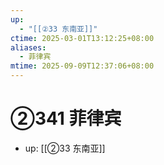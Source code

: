 ```yaml
---
up:
  - "[[②33 东南亚]]"
ctime: 2025-03-01T13:12:25+08:00
aliases:
  - 菲律宾
mtime: 2025-09-09T12:37:06+08:00
---
```


# ②341 菲律宾

- up: [[②33 东南亚]]
